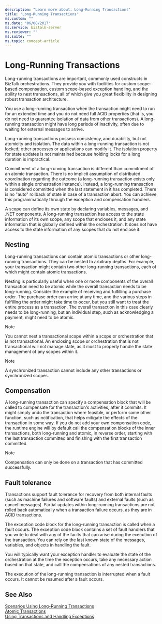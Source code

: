 ```yaml
---
description: "Learn more about: Long-Running Transactions"
title: "Long-Running Transactions"
ms.custom: ""
ms.date: "06/08/2017"
ms.service: biztalk-server
ms.reviewer: ""
ms.suite: ""
ms.topic: concept-article
---
```

# Long-Running Transactions
Long-running transactions are important, commonly used constructs in BizTalk orchestrations. They provide you with facilities for custom scope-based compensation, custom scope-based exception handling, and the ability to nest transactions, all of which give you great flexibility in designing robust transaction architecture.  
  
 You use a long-running transaction when the transaction might need to run for an extended time and you do not need full ACID properties (that is, you do not need to guarantee isolation of data from other transactions). A long-running transaction might have long periods of inactivity, often due to waiting for external messages to arrive.  
  
 Long-running transactions possess consistency, and durability, but not atomicity and isolation. The data within a long-running transaction is not locked; other processes or applications can modify it. The isolation property for state updates is not maintained because holding locks for a long duration is impractical.  
  
 Commitment of a long-running transaction is different than commitment of an atomic transaction. There is no implicit assumption of distributed coordination regarding the outcome (a long-running transaction exists only within a single orchestration instance). Instead, a long-running transaction is considered committed when the last statement in it has completed. There is no "auto" rollback of state in case of a transaction abort. You can achieve this programmatically through the exception and compensation handlers.  
  
 A scope can define its own state by declaring variables, messages, and .NET components. A long-running transaction has access to the state information of its own scope, any scope that encloses it, and any state information that is globally defined within the orchestration. It does not have access to the state information of any scopes that do not enclose it.  
  
## Nesting  
 Long-running transactions can contain atomic transactions or other long-running transactions. They can be nested to arbitrary depths. For example, your transaction might contain two other long-running transactions, each of which might contain atomic transactions.  
  
 Nesting is particularly useful when one or more components of the overall transaction need to be atomic while the overall transaction needs to be long-running. Consider the example of receiving and fulfilling a purchase order. The purchase order can arrive at any time, and the various steps in fulfilling the order might take time to occur, but you still want to treat the entire process as a transaction. The overall transaction in this case clearly needs to be long-running, but an individual step, such as acknowledging a payment, might need to be atomic.  
  
> [!NOTE]
>  You cannot nest a transactional scope within a scope or orchestration that is not transactional. An enclosing scope or orchestration that is not transactional will not manage state, as it must to properly handle the state management of any scopes within it.  
  
> [!NOTE]
>  A synchronized transaction cannot include any other transactions or synchronized scopes.  
  
## Compensation  
 A long-running transaction can specify a compensation block that will be called to compensate for the transaction's activities, after it commits. It might simply undo the transaction where feasible, or perform some other function, such as notification, that helps mitigate the effects of the transaction in some way. If you do not add your own compensation code, the runtime engine will by default call the compensation blocks of the inner transactions, both long-running and atomic, in reverse order, starting with the last transaction committed and finishing with the first transaction committed.  
  
> [!NOTE]
>  Compensation can only be done on a transaction that has committed successfully.  
  
## Fault tolerance  
 Transactions support fault tolerance for recovery from both internal faults (such as machine failures and software faults) and external faults (such as cancel messages). Partial updates within long-running transactions are not rolled back automatically when a transaction failure occurs, as they are in ACID transactions.  
  
 The exception code block for the long-running transaction is called when a fault occurs. The exception code block contains a set of fault handlers that you write to deal with any of the faults that can arise during the execution of the transaction. You can rely on the last known state of the messages, variables, and objects in handling the fault.  
  
 You will typically want your exception handler to evaluate the state of the orchestration at the time the exception occurs, take any necessary action based on that state, and call the compensations of any nested transactions.  
  
 The execution of the long-running transaction is interrupted when a fault occurs. It cannot be resumed after a fault occurs.  
  
## See Also  
 [Scenarios Using Long-Running Transactions](../core/scenarios-using-long-running-transactions.md)   
 [Atomic Transactions](../core/atomic-transactions.md)   
 [Using Transactions and Handling Exceptions](../core/using-transactions-and-handling-exceptions.md)
